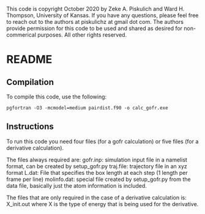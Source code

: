 This code is copyright October 2020 by Zeke A. Piskulich and Ward H. Thompson, University of Kansas. If you have any questions, please feel free to reach out to the authors at piskulichz at gmail dot com. The authors provide permission for this code to be used and shared as desired for non-commerical purposes. All other rights reserved.

# README

## Compilation

To compile this code, use the following:

```
pgfortran -O3 -mcmodel=medium pairdist.f90 -o calc_gofr.exe
```


## Instructions

To run this code you need four files (for a gofr calculation) or five files (for a derivative calculation).

The files always required are:
gofr.inp: simulation input file in a namelist format, can be created by setup_gofr.py
traj.file: trajectory file in an xyz format
L.dat: File that specifies the box length at each step (1 length per frame per line)
molinfo.dat: special file created by setup_gofr.py from the data file, basically just the atom information is included.

The files that are only required in the case of a derivative calculation is:
X_init.out where X is the type of energy that is being used for the derivative.


